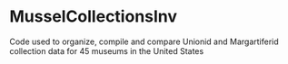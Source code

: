 # MusselCollectionsInv
Code used to organize, compile and compare Unionid and Margartiferid collection data for 45 museums in the United States
